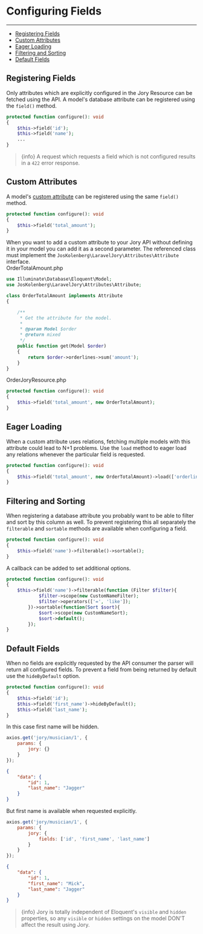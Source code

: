 # Configuring Fields

---

- [Registering Fields](#registering)
- [Custom Attributes](#custom-attributes)
- [Eager Loading](#eager)
- [Filtering and Sorting](#filtering-sorting)
- [Default Fields](#default)

<a name="registering"></a>
## Registering Fields
Only attributes which are explicitly configured in the Jory Resource can be fetched using the API. A model's database attribute can be registered using the ```field()``` method.

```php
protected function configure(): void
{
    $this->field('id');
    $this->field('name');
    ...
}
```
> {info} A request which requests a field which is not configured results in a ```422``` error response.

<a name="custom-attributes"></a>
## Custom Attributes
A model's [custom attribute](https://laravel.com/docs/6.x/eloquent-mutators#accessors-and-mutators) can be registered using the same ```field()``` method.

```php
protected function configure(): void
{
    $this->field('total_amount');
}
```

When you want to add a custom attribute to your Jory API without defining it in your model you can add it as a second parameter. The referenced class must implement the ```JosKolenberg\LaravelJory\Attributes\Attribute``` interface.  
OrderTotalAmount.php
```php
use Illuminate\Database\Eloquent\Model;
use JosKolenberg\LaravelJory\Attributes\Attribute;

class OrderTotalAmount implements Attribute
{

    /**
     * Get the attribute for the model.
     *
     * @param Model $order
     * @return mixed
     */
    public function get(Model $order)
    {
        return $order->orderlines->sum('amount');
    }
}
```
OrderJoryResource.php
```php
protected function configure(): void
{
    $this->field('total_amount', new OrderTotalAmount);
}
```

<a name="eager"></a>
## Eager Loading
When a custom attribute uses relations, fetching multiple models with this attribute could lead to N+1 problems. Use the ```load``` method to eager load any relations whenever the particular field is requested.

```php
protected function configure(): void
{
    $this->field('total_amount', new OrderTotalAmount)->load(['orderlines']);
}
```

<a name="filtering-sorting"></a>
## Filtering and Sorting
When registering a database attribute you probably want to be able to filter and sort by this column as well. To prevent registering this all separately the ```filterable``` and ```sortable``` methods are available when configuring a field. 
```php
protected function configure(): void
{
    $this->field('name')->filterable()->sortable();
}
```
A callback can be added to set additional options.
```php
protected function configure(): void
{
    $this->field('name')->filterable(function (Filter $filter){
            $filter->scope(new CustomNameFilter);
            $filter->operators(['=', 'like']);
        })->sortable(function(Sort $sort){
            $sort->scope(new CustomNameSort);
            $sort->default();
        });
}
```

<a name="default"></a>
## Default Fields
When no fields are explicitly requested by the API consumer the parser will return all configured fields. To prevent a field from being returned by default use the ```hideByDefault``` option. 
```php
protected function configure(): void
{
    $this->field('id');
    $this->field('first_name')->hideByDefault();
    $this->field('last_name');
}
```
In this case first name will be hidden.
```javascript
axios.get('jory/musician/1', {
    params: {
        jory: {}
    }
});
```
```json
{
    "data": {
        "id": 1,
        "last_name": "Jagger"
    }
}
```

But first name is available when requested explicitly.
```javascript
axios.get('jory/musician/1', {
    params: {
        jory: {
            fields: ['id', 'first_name', 'last_name']
        }
    }
});
```
```json
{
    "data": {
        "id": 1,
        "first_name": "Mick",
        "last_name": "Jagger"
    }
}
```

> {info} Jory is totally independent of Eloquent's ```visible``` and ```hidden``` properties, so any ```visible``` or ```hidden``` settings on the model DON'T affect the result using Jory.

